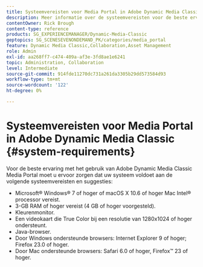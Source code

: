 ```yaml
---
title: Systeemvereisten voor Media Portal in Adobe Dynamic Media Classic
description: Meer informatie over de systeemvereisten voor de beste ervaring met Media Portal in Adobe Dynamic Media Classic.
contentOwner: Rick Brough
content-type: reference
products: SG_EXPERIENCEMANAGER/Dynamic-Media-Classic
geptopics: SG_SCENESEVENONDEMAND_PK/categories/media_portal
feature: Dynamic Media Classic,Collaboration,Asset Management
role: Admin
exl-id: aa268ff7-c474-409a-af3e-3fd8ae1e6241
topic: Administration, Collaboration
level: Intermediate
source-git-commit: 914fde11270dc731a261da3305b29dd573584d93
workflow-type: tm+mt
source-wordcount: '122'
ht-degree: 0%

---
```


# Systeemvereisten voor Media Portal in Adobe Dynamic Media Classic {#system-requirements}

Voor de beste ervaring met het gebruik van Adobe Dynamic Media Classic Media Portal moet u ervoor zorgen dat uw systeem voldoet aan de volgende systeemvereisten en suggesties:

* Microsoft® Windows® 7 of hoger of macOS X 10.6 of hoger Mac Intel® processor vereist.
* 3-GB RAM of hoger vereist (4 GB of hoger voorgesteld).
* Kleurenmonitor.
* Een videokaart die True Color bij een resolutie van 1280x1024 of hoger ondersteunt.
* Java-browser.
* Door Windows ondersteunde browsers: Internet Explorer 9 of hoger; Firefox 23.0 of hoger.
* Door Mac ondersteunde browsers: Safari 6.0 of hoger, Firefox™ 23 of hoger.
